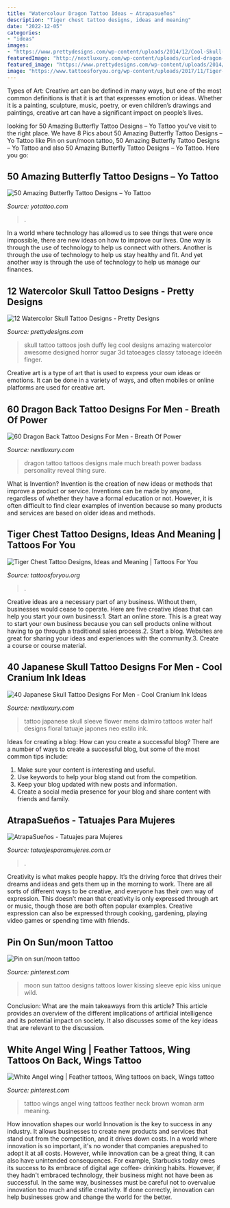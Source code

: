 ```yaml
---
title: "Watercolour Dragon Tattoo Ideas ~ Atrapasueños"
description: "Tiger chest tattoo designs, ideas and meaning"
date: "2022-12-05"
categories:
- "ideas"
images:
- "https://www.prettydesigns.com/wp-content/uploads/2014/12/Cool-Skull-Tattoo.jpg"
featuredImage: "http://nextluxury.com/wp-content/uploads/curled-dragon-male-full-back-tattoos.jpg"
featured_image: "https://www.prettydesigns.com/wp-content/uploads/2014/12/Cool-Skull-Tattoo.jpg"
image: "https://www.tattoosforyou.org/wp-content/uploads/2017/11/Tiger-Chest-Tattoo-Ideas-757x1024.jpg"
---
```



Types of Art:
Creative art can be defined in many ways, but one of the most common definitions is that it is art that expresses emotion or ideas. Whether it is a painting, sculpture, music, poetry, or even children’s drawings and paintings, creative art can have a significant impact on people’s lives.

	

		
looking for 50 Amazing Butterfly Tattoo Designs – Yo Tattoo you've visit to the right place. We have 8 Pics about 50 Amazing Butterfly Tattoo Designs – Yo Tattoo like Pin on sun/moon tattoo, 50 Amazing Butterfly Tattoo Designs – Yo Tattoo and also 50 Amazing Butterfly Tattoo Designs – Yo Tattoo. Here you go:
		
    
## 50 Amazing Butterfly Tattoo Designs – Yo Tattoo

<img loading=lazy src="https://www.yotattoo.com/wp-content/uploads/2016/02/3D-Butterfly-Tattoo-Designs-2.jpg" onerror="this.onerror=null;this.src='https://tse1.mm.bing.net/th?id=OIP.EclDN0WL9fNh_SUfX-xW0QHaJ4&amp;pid=15.1';" alt="50 Amazing Butterfly Tattoo Designs – Yo Tattoo">

_Source: yotattoo.com_

>. 

	

In a world where technology has allowed us to see things that were once impossible, there are new ideas on how to improve our lives. One way is through the use of technology to help us connect with others. Another is through the use of technology to help us stay healthy and fit. And yet another way is through the use of technology to help us manage our finances.

    
## 12 Watercolor Skull Tattoo Designs - Pretty Designs

<img loading=lazy src="https://www.prettydesigns.com/wp-content/uploads/2014/12/Cool-Skull-Tattoo.jpg" onerror="this.onerror=null;this.src='https://tse1.mm.bing.net/th?id=OIP.0oxkujkOLLysU1KRKF6SSgAAAA&amp;pid=15.1';" alt="12 Watercolor Skull Tattoo Designs - Pretty Designs">

_Source: prettydesigns.com_

>skull tattoo tattoos josh duffy leg cool designs amazing watercolor awesome designed horror sugar 3d tatoeages classy tatoeage ideeën finger. 

	

Creative art is a type of art that is used to express your own ideas or emotions. It can be done in a variety of ways, and often mobiles or online platforms are used for creative art.

    
## 60 Dragon Back Tattoo Designs For Men - Breath Of Power

<img loading=lazy src="http://nextluxury.com/wp-content/uploads/curled-dragon-male-full-back-tattoos.jpg" onerror="this.onerror=null;this.src='https://tse3.mm.bing.net/th?id=OIP.FGJdopL6KJjB0zj5mpQugwHaJ4&amp;pid=15.1';" alt="60 Dragon Back Tattoo Designs For Men - Breath Of Power">

_Source: nextluxury.com_

>dragon tattoo tattoos designs male much breath power badass personality reveal thing sure. 

	

What is Invention?
Invention is the creation of new ideas or methods that improve a product or service. Inventions can be made by anyone, regardless of whether they have a formal education or not. However, it is often difficult to find clear examples of invention because so many products and services are based on older ideas and methods.

    
## Tiger Chest Tattoo Designs, Ideas And Meaning | Tattoos For You

<img loading=lazy src="https://www.tattoosforyou.org/wp-content/uploads/2017/11/Tiger-Chest-Tattoo-Ideas-757x1024.jpg" onerror="this.onerror=null;this.src='https://tse4.mm.bing.net/th?id=OIP.BfNytqeIIjn_iDAL8E5EpAHaKB&amp;pid=15.1';" alt="Tiger Chest Tattoo Designs, Ideas and Meaning | Tattoos For You">

_Source: tattoosforyou.org_

>. 

	

Creative ideas are a necessary part of any business. Without them, businesses would cease to operate. Here are five creative ideas that can help you start your own business:1. Start an online store. This is a great way to start your own business because you can sell products online without having to go through a traditional sales process.2. Start a blog. Websites are great for sharing your ideas and experiences with the community.3. Create a course or course material.

    
## 40 Japanese Skull Tattoo Designs For Men - Cool Cranium Ink Ideas

<img loading=lazy src="http://nextluxury.com/wp-content/uploads/floral-half-sleeve-with-skull-and-water-design-mens-japanese-tattoos.jpg" onerror="this.onerror=null;this.src='https://tse3.mm.bing.net/th?id=OIP.9t0EZDP56QkHVAxSujpGtAAAAA&amp;pid=15.1';" alt="40 Japanese Skull Tattoo Designs For Men - Cool Cranium Ink Ideas">

_Source: nextluxury.com_

>tattoo japanese skull sleeve flower mens dalmiro tattoos water half designs floral tatuaje japones neo estilo ink. 

	

Ideas for creating a blog: How can you create a successful blog?
There are a number of ways to create a successful blog, but some of the most common tips include: 
1. Make sure your content is interesting and useful.
2. Use keywords to help your blog stand out from the competition.
3. Keep your blog updated with new posts and information.
4. Create a social media presence for your blog and share content with friends and family.

    
## AtrapaSueños - Tatuajes Para Mujeres

<img loading=lazy src="https://i1.wp.com/www.tatuajesparamujeres.com.ar/wp-content/uploads/2014/11/Tatuaje-AtrapaSueños.jpg?w=720&amp;ssl=1" onerror="this.onerror=null;this.src='https://tse2.mm.bing.net/th?id=OIP.rHd77ho7zGWMBbP1SL45pwHaJ4&amp;pid=15.1';" alt="AtrapaSueños - Tatuajes para Mujeres">

_Source: tatuajesparamujeres.com.ar_

>. 

	

Creativity is what makes people happy. It’s the driving force that drives their dreams and ideas and gets them up in the morning to work. There are all sorts of different ways to be creative, and everyone has their own way of expression. This doesn’t mean that creativity is only expressed through art or music, though those are both often popular examples. Creative expression can also be expressed through cooking, gardening, playing video games or spending time with friends.

    
## Pin On Sun/moon Tattoo

<img loading=lazy src="https://i.pinimg.com/736x/73/8d/4b/738d4b65feb6035fec946396de30f3bf--cup-of-tea-make-your-mark.jpg" onerror="this.onerror=null;this.src='https://tse1.mm.bing.net/th?id=OIP.AyyiO7cHq1Fi6iIuqVJ4tQHaJ4&amp;pid=15.1';" alt="Pin on sun/moon tattoo">

_Source: pinterest.com_

>moon sun tattoo designs tattoos lower kissing sleeve epic kiss unique wild. 

	

Conclusion: What are the main takeaways from this article?
This article provides an overview of the different implications of artificial intelligence and its potential impact on society. It also discusses some of the key ideas that are relevant to the discussion.

    
## White Angel Wing | Feather Tattoos, Wing Tattoos On Back, Wings Tattoo

<img loading=lazy src="https://i.pinimg.com/736x/1f/6b/08/1f6b08574ce0718a6f76154d152ae30d.jpg" onerror="this.onerror=null;this.src='https://tse2.mm.bing.net/th?id=OIP.l044UtlwRMCI_g56sVY9qAHaJ3&amp;pid=15.1';" alt="White Angel wing | Feather tattoos, Wing tattoos on back, Wings tattoo">

_Source: pinterest.com_

>tattoo wings angel wing tattoos feather neck brown woman arm meaning. 

	

How innovation shapes our world
Innovation is the key to success in any industry. It allows businesses to create new products and services that stand out from the competition, and it drives down costs. In a world where innovation is so important, it's no wonder that companies arepushed to adopt it at all costs. However, while innovation can be a great thing, it can also have unintended consequences. For example, Starbucks today owes its success to its embrace of digital age coffee- drinking habits. However, if they hadn't embraced technology, their business might not have been as successful. In the same way, businesses must be careful not to overvalue innovation too much and stifle creativity. If done correctly, innovation can help businesses grow and change the world for the better.

